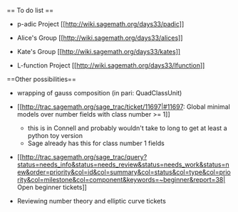 == To do list ==

* p-adic Project [[http://wiki.sagemath.org/days33/padic]]

* Alice's Group [[http://wiki.sagemath.org/days33/alices]]

* Kate's Group [[http://wiki.sagemath.org/days33/kates]]

* L-function Project [[http://wiki.sagemath.org/days33/lfunction]]

==Other possibilities==

* wrapping of gauss composition (in pari: QuadClassUnit)

* [[http://trac.sagemath.org/sage_trac/ticket/11697|#11697: Global minimal models over number fields with class number >= 1]] 
    * this is in Connell and probably wouldn't take to long to get at least a python toy version
    * Sage already has this for class number 1 fields

* [[http://trac.sagemath.org/sage_trac/query?status=needs_info&status=needs_review&status=needs_work&status=new&order=priority&col=id&col=summary&col=status&col=type&col=priority&col=milestone&col=component&keywords=~beginner&report=38| Open beginner tickets]]

* Reviewing number theory and elliptic curve tickets
